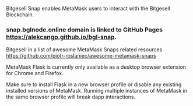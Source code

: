 
Bitgesell Snap enables MetaMask users to interact with the Bitgesell Blockchain.

### snap.bglnode.online domain is linked to GitHub Pages https://alekcangp.github.io/bgl-snap.

Bitgesell in a list of awesome MetaMask Snaps related resources https://github.com/piotr-roslaniec/awesome-metamask-snaps

MetaMask Flask is currently only available as a desktop browser extension for Chrome and Firefox.

Make sure to install Flask in a new browser profile or disable any existing installed versions of MetaMask. Running multiple instances of MetaMask in the same browser profile will break dapp interactions.
